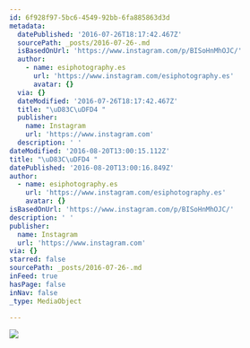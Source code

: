 ```yaml
---
id: 6f928f97-5bc6-4549-92bb-6fa885863d3d
metadata:
  datePublished: '2016-07-26T18:17:42.467Z'
  sourcePath: _posts/2016-07-26-.md
  isBasedOnUrl: 'https://www.instagram.com/p/BISoHnMhOJC/'
  author:
    - name: esiphotography.es
      url: 'https://www.instagram.com/esiphotography.es'
      avatar: {}
  via: {}
  dateModified: '2016-07-26T18:17:42.467Z'
  title: "\uD83C\uDFD4 "
  publisher:
    name: Instagram
    url: 'https://www.instagram.com'
  description: ' '
dateModified: '2016-08-20T13:00:15.112Z'
title: "\uD83C\uDFD4 "
datePublished: '2016-08-20T13:00:16.849Z'
author:
  - name: esiphotography.es
    url: 'https://www.instagram.com/esiphotography.es'
    avatar: {}
isBasedOnUrl: 'https://www.instagram.com/p/BISoHnMhOJC/'
description: ' '
publisher:
  name: Instagram
  url: 'https://www.instagram.com'
via: {}
starred: false
sourcePath: _posts/2016-07-26-.md
inFeed: true
hasPage: false
inNav: false
_type: MediaObject

---
```

![](https://imgflo.herokuapp.com/graph/vahj1ThiexotieMo/959f366f9a3e64ae2dd4d7f8e8929a31/croprotate.jpg?cropheight=436&cropwidth=640&degrees=0&input=https%3A%2F%2Fscontent.cdninstagram.com%2Ft51.2885-15%2Fs640x640%2Fsh0.08%2Fe35%2F13745061_1926374594256104_1535306031_n.jpg%3Fig_cache_key%3DMTMwMjI3OTY4NzI0NjI0MjM3MA%253D%253D.2&x=0&y=104)